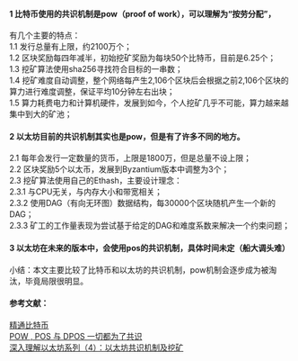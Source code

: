 
#### 1 比特币使用的共识机制是pow（proof of work），可以理解为“按劳分配”，
有几个主要的特点：  
1.1 发行总量有上限，约2100万个；  
1.2 区块奖励每四年减半，初始挖矿奖励为每块50个比特币，目前是6.25个；  
1.3 挖矿算法使用sha256寻找符合目标的一串数；  
1.4 挖矿难度自动调整，整个网络每产生2,106个区块后会根据之前2,106个区块的算力进行难度调整，保证平均10分钟左右出块；  
1.5 算力耗费电力和计算机硬件，发展到如今，个人挖矿几乎不可能，算力越来越集中到大的矿池；  

#### 2 以太坊目前的共识机制其实也是pow，但是有了许多不同的地方。
2.1 每年会发行一定数量的货币，上限是1800万，但是总量不设上限；  
2.2 区块奖励5个以太币，发展到Byzantium版本中调整为3个；  
2.3 挖矿算法使用自己的Ethash，主要设计理念：  
2.3.1 与CPU无关，与内存大小和带宽相关；  
2.3.2 使用DAG（有向无环图）数据结构，每30000个区块随机产生一个新的DAG；  
2.3.3 矿工的工作量表现为尝试基于给定的DAG和难度系数来解决一个约束问题；  

#### 3 以太坊在未来的版本中，会使用pos的共识机制，具体时间未定（船大调头难）

小结：本文主要比较了比特币和以太坊的共识机制，pow机制会逐步成为被淘汰，毕竟局限很明显。

#### 参考文献：
[精通比特币]( http://zhibimo.com/read/wang-miao/mastering-bitcoin/QGlossary.html)  
[POW , POS 与 DPOS 一切都为了共识](https://www.jianshu.com/p/f99e8fe57c9a)  
[深入理解以太坊系列（4）：以太坊共识机制及挖矿](http://www.aquagemini.com/understanding-ethereum-consensus-mining/)  